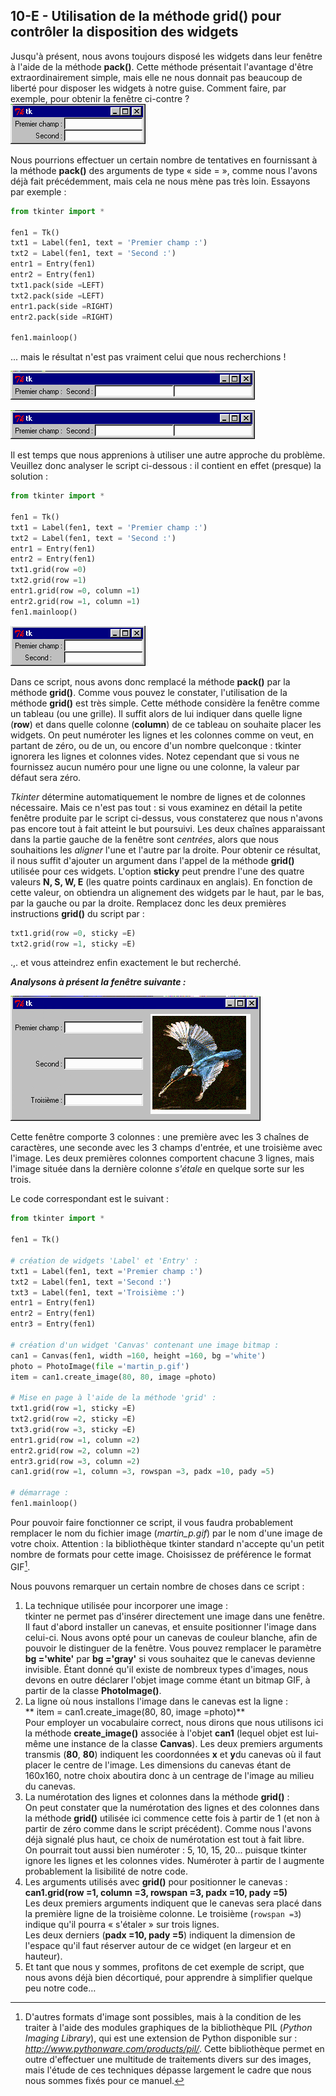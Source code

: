 ## 10-E - Utilisation de la méthode grid() pour contrôler la disposition des widgets

Jusqu'à présent, nous avons toujours disposé les widgets dans leur
fenêtre à l'aide de la méthode **pack()**. Cette méthode présentait
l'avantage d'être extraordinairement simple, mais elle ne nous donnait
pas beaucoup de liberté pour disposer les widgets à notre guise. Comment
faire, par exemple, pour obtenir la fenêtre ci-contre ?
![](images/image23.png)

Nous pourrions effectuer un certain nombre
de tentatives en fournissant à la méthode **pack()** des arguments de type « side = », comme nous
l'avons déjà fait précédemment, mais
cela ne nous mène pas très loin. Essayons par exemple :



```python
from tkinter import *
 
fen1 = Tk()
txt1 = Label(fen1, text = 'Premier champ :')
txt2 = Label(fen1, text = 'Second :')
entr1 = Entry(fen1)
entr2 = Entry(fen1)
txt1.pack(side =LEFT)
txt2.pack(side =LEFT)
entr1.pack(side =RIGHT)
entr2.pack(side =RIGHT)
 
fen1.mainloop()
```



... mais le résultat n'est pas vraiment celui que nous recherchions
!



![](images/image24.png)





![](images/10000000000001870000002E0999B977.png)



Il est temps que nous apprenions à utiliser
une autre approche du problème. Veuillez donc analyser le script
ci-dessous : il contient en effet (presque) la solution :



```python
from tkinter import *
 
fen1 = Tk()
txt1 = Label(fen1, text = 'Premier champ :')
txt2 = Label(fen1, text = 'Second :')
entr1 = Entry(fen1)
entr2 = Entry(fen1)
txt1.grid(row =0)
txt2.grid(row =1)
entr1.grid(row =0, column =1)
entr2.grid(row =1, column =1)
fen1.mainloop()
```





![](images/image25.gif)



Dans ce script, nous avons donc remplacé la méthode **pack()** par la
méthode **grid()**. Comme vous pouvez le constater, l'utilisation de la
méthode **grid()** est très simple. Cette méthode considère la fenêtre
comme un tableau (ou une grille). Il suffit alors de lui indiquer dans
quelle ligne (**row**) et dans quelle colonne (**column**) de ce tableau
on souhaite placer les widgets. On peut numéroter les lignes et les
colonnes comme on veut, en partant de zéro, ou de un, ou encore d'un
nombre quelconque : tkinter ignorera les lignes et colonnes vides. Notez
cependant que si vous ne fournissez aucun numéro pour une ligne ou une
colonne, la valeur par défaut sera zéro.

*Tkinter* détermine automatiquement le
nombre de lignes et de colonnes nécessaire. Mais ce n'est pas tout : si vous examinez en détail la
petite fenêtre produite par le script ci-dessus, vous constaterez que
nous n'avons pas encore tout à fait
atteint le but poursuivi. Les deux chaînes apparaissant dans la partie
gauche de la fenêtre sont *centrées*, alors que nous souhaitions les
*aligner* l'une et l'autre par la droite. Pour obtenir ce résultat, il
nous suffit d'ajouter un argument
dans l'appel de la méthode
**grid()** utilisée pour ces
widgets. L'option
**sticky** peut prendre
l'une des quatre valeurs **N,
S, W, E** (les quatre points cardinaux en
anglais). En fonction de cette valeur, on obtiendra un alignement des
widgets par le haut, par le bas, par la gauche ou par la droite.
Remplacez donc les deux premières instructions **grid()** du script par :



```python
txt1.grid(row =0, sticky =E)
txt2.grid(row =1, sticky =E)
```



.,. et vous atteindrez enfin exactement le
but recherché.

***Analysons à présent la fenêtre suivante :***



![](images/image26.png)



Cette fenêtre comporte 3 colonnes : une première avec les 3 chaînes de
caractères, une seconde avec les 3 champs d'entrée, et une troisième
avec l'image. Les deux premières colonnes comportent chacune 3 lignes,
mais l'image située dans la dernière colonne *s'étale* en quelque sorte
sur les trois.

Le code correspondant est le suivant :



```python
from tkinter import *
 
fen1 = Tk()
 
# création de widgets 'Label' et 'Entry' :
txt1 = Label(fen1, text ='Premier champ :')
txt2 = Label(fen1, text ='Second :')
txt3 = Label(fen1, text ='Troisième :')
entr1 = Entry(fen1)
entr2 = Entry(fen1)
entr3 = Entry(fen1)
 
# création d'un widget 'Canvas' contenant une image bitmap :
can1 = Canvas(fen1, width =160, height =160, bg ='white')
photo = PhotoImage(file ='martin_p.gif')
item = can1.create_image(80, 80, image =photo)
 
# Mise en page à l'aide de la méthode 'grid' :
txt1.grid(row =1, sticky =E)
txt2.grid(row =2, sticky =E)
txt3.grid(row =3, sticky =E)
entr1.grid(row =1, column =2)
entr2.grid(row =2, column =2)
entr3.grid(row =3, column =2)
can1.grid(row =1, column =3, rowspan =3, padx =10, pady =5)
 
# démarrage :
fen1.mainloop()
```



Pour pouvoir faire fonctionner ce script, il vous faudra probablement
remplacer le nom du fichier image (*martin\_p.gif*) par le nom d'une
image de votre choix. Attention : la bibliothèque tkinter standard
n'accepte qu'un petit nombre de formats pour cette image. Choisissez de
préférence le format GIF[^note_48].

Nous pouvons remarquer un certain nombre de choses dans ce script :

1.  La technique utilisée pour incorporer une image :\
     tkinter ne permet pas d'insérer directement une image dans une
    fenêtre. Il faut d'abord installer un canevas, et ensuite
    positionner l'image dans celui-ci. Nous avons opté pour un canevas
    de couleur blanche, afin de pouvoir le distinguer de la fenêtre.
    Vous pouvez remplacer le paramètre **bg
    ='white'** par **bg
    ='gray'** si vous souhaitez que le canevas devienne
    invisible. Étant donné qu'il existe de nombreux types d'images, nous
    devons en outre déclarer l'objet image comme étant un bitmap GIF, à
    partir de la classe **PhotoImage()**.
2.  La ligne où nous installons l'image dans le canevas est la ligne :\
    ** item = can1.create\_image(80, 80,
    image =photo)**\
     Pour employer un vocabulaire correct, nous dirons que nous
    utilisons ici la méthode **create\_image()** associée à l'objet
    **can1** (lequel objet est lui-même une instance de la classe
    **Canvas**). Les deux premiers arguments transmis (**80**, **80**)
    indiquent les coordonnées **x** et **y**du canevas où il faut placer
    le centre de l'image. Les dimensions du canevas étant de 160x160,
    notre choix aboutira donc à un centrage de l'image au milieu du
    canevas.
3.  La numérotation des lignes et colonnes dans la méthode **grid()** :\
     On peut constater que la numérotation des lignes et des colonnes
    dans la méthode **grid()** utilisée ici commence cette fois à partir
    de 1 (et non à partir de zéro comme dans le script précédent). Comme
    nous l'avons déjà signalé plus haut, ce choix de numérotation est
    tout à fait libre.\
     On pourrait tout aussi bien numéroter : 5, 10, 15, 20... puisque
    tkinter ignore les lignes et les colonnes vides. Numéroter à partir
    de l augmente probablement la lisibilité de notre code.
4.  Les arguments utilisés avec **grid()** pour positionner le canevas
    :\
    **can1.grid(row =1, column =3, rowspan
    =3, padx =10, pady =5)**\
     Les deux premiers arguments indiquent que le canevas sera placé
    dans la première ligne de la troisième colonne. Le troisième
    (`rowspan =3`) indique qu'il
    pourra « s'étaler » sur trois lignes.\
     Les deux derniers (**padx =10, pady
    =5**) indiquent la dimension de l'espace qu'il faut réserver
    autour de ce widget (en largeur et en hauteur).
5.  Et tant que nous y sommes, profitons de cet exemple de script, que
    nous avons déjà bien décortiqué, pour apprendre à simplifier quelque
    peu notre code…


[^note_48]: D'autres formats d'image sont possibles, mais à la condition de les traiter à l'aide des modules graphiques de la bibliothèque PIL (*Python Imaging Library*), qui est une extension de Python disponible sur : *http://www.pythonware.com/products/pil/*. Cette bibliothèque permet en outre d'effectuer une multitude de traitements divers sur des images, mais l'étude de ces techniques dépasse largement le cadre que nous nous sommes fixés pour ce manuel.
